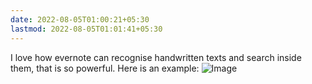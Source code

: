 ```yaml
---
date: 2022-08-05T01:00:21+05:30
lastmod: 2022-08-05T01:01:41+05:30
---
```


I love how evernote can recognise handwritten texts and search inside them, that is so powerful. Here is an example: 
![Image](/img/00bb18c66c6e2ec42c09d3a2837b04c8.png)
